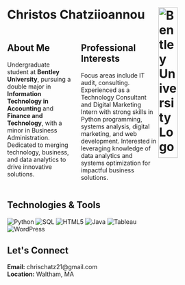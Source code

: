# Christos Chatziioannou  <img align="right" src="https://d2f5upgbvkx8pz.cloudfront.net/sites/default/files/inline-files/Bentley_University_Logo_Horizontal_Stacked_KO.png" alt="Bentley University Logo" width="30%">

<div style="display: flex; justify-content: space-between; gap: 20px;">

<div>
<h2>About Me</h2>
<p>
Undergraduate student at <strong>Bentley University</strong>, pursuing a double major in <strong>Information Technology in Accounting</strong> and <strong>Finance and Technology</strong>, with a minor in Business Administration. Dedicated to merging technology, business, and data analytics to drive innovative solutions.
</p>
</div>

<div>
<h2>Professional Interests</h2>
<p>
Focus areas include IT audit, consulting. Experienced as a Technology Consultant and Digital Marketing Intern with strong skills in Python programming, systems analysis, digital marketing, and web development. Interested in leveraging knowledge of data analytics and systems optimization for impactful business solutions.
</p>
</div>

</div>

<div>
<h2>Technologies & Tools</h2>
<div align="left">

![Python](https://img.shields.io/badge/Python-3776AB?style=for-the-badge&logo=python&logoColor=white)
![SQL](https://img.shields.io/badge/SQL-4479A1?style=for-the-badge&logo=postgresql&logoColor=white)
![HTML5](https://img.shields.io/badge/HTML5-E34F26?style=for-the-badge&logo=html5&logoColor=white)
![Java](https://img.shields.io/badge/Java-007396?style=for-the-badge&logo=java&logoColor=white)
![Tableau](https://img.shields.io/badge/Tableau-E97627?style=for-the-badge&logo=tableau&logoColor=white)
![WordPress](https://img.shields.io/badge/WordPress-21759B?style=for-the-badge&logo=wordpress&logoColor=white)

</div>
</div>

<div>
<h2>Let's Connect</h2>
<p>
  <strong>Email:</strong> chrischatz21@gmail.com  <br>
  <strong>Location:</strong> Waltham, MA
</p>
</div>

